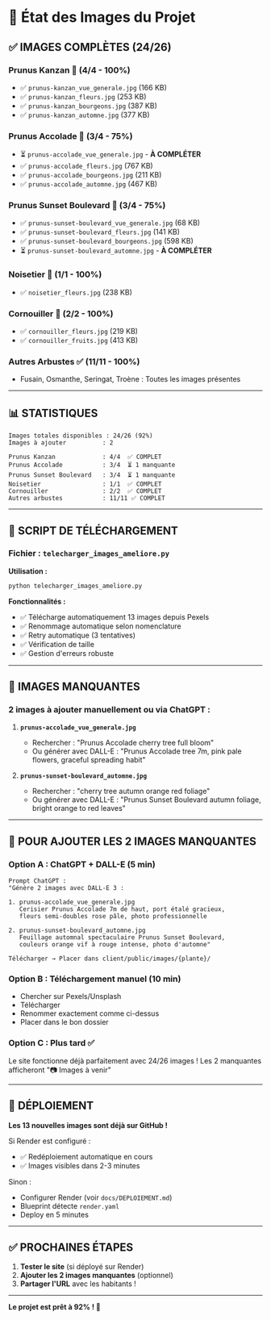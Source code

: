 # 📸 État des Images du Projet

## ✅ IMAGES COMPLÈTES (24/26)

### **Prunus Kanzan** 🌸 (4/4 - 100%)
- ✅ `prunus-kanzan_vue_generale.jpg` (166 KB)
- ✅ `prunus-kanzan_fleurs.jpg` (253 KB)
- ✅ `prunus-kanzan_bourgeons.jpg` (387 KB)
- ✅ `prunus-kanzan_automne.jpg` (377 KB)

### **Prunus Accolade** 🌸 (3/4 - 75%)
- ⏳ `prunus-accolade_vue_generale.jpg` - **À COMPLÉTER**
- ✅ `prunus-accolade_fleurs.jpg` (767 KB)
- ✅ `prunus-accolade_bourgeons.jpg` (211 KB)
- ✅ `prunus-accolade_automne.jpg` (467 KB)

### **Prunus Sunset Boulevard** 🌸 (3/4 - 75%)
- ✅ `prunus-sunset-boulevard_vue_generale.jpg` (68 KB)
- ✅ `prunus-sunset-boulevard_fleurs.jpg` (141 KB)
- ✅ `prunus-sunset-boulevard_bourgeons.jpg` (598 KB)
- ⏳ `prunus-sunset-boulevard_automne.jpg` - **À COMPLÉTER**

### **Noisetier** 🌰 (1/1 - 100%)
- ✅ `noisetier_fleurs.jpg` (238 KB)

### **Cornouiller** 🔴 (2/2 - 100%)
- ✅ `cornouiller_fleurs.jpg` (219 KB)
- ✅ `cornouiller_fruits.jpg` (413 KB)

### **Autres Arbustes** ✅ (11/11 - 100%)
- Fusain, Osmanthe, Seringat, Troène : Toutes les images présentes

---

## 📊 STATISTIQUES

```
Images totales disponibles : 24/26 (92%)
Images à ajouter          : 2

Prunus Kanzan             : 4/4  ✅ COMPLET
Prunus Accolade           : 3/4  ⏳ 1 manquante
Prunus Sunset Boulevard   : 3/4  ⏳ 1 manquante  
Noisetier                 : 1/1  ✅ COMPLET
Cornouiller               : 2/2  ✅ COMPLET
Autres arbustes           : 11/11 ✅ COMPLET
```

---

## 🔧 SCRIPT DE TÉLÉCHARGEMENT

### **Fichier : `telecharger_images_ameliore.py`**

**Utilisation :**
```bash
python telecharger_images_ameliore.py
```

**Fonctionnalités :**
- ✅ Télécharge automatiquement 13 images depuis Pexels
- ✅ Renommage automatique selon nomenclature
- ✅ Retry automatique (3 tentatives)
- ✅ Vérification de taille
- ✅ Gestion d'erreurs robuste

---

## 📝 IMAGES MANQUANTES

### **2 images à ajouter manuellement ou via ChatGPT :**

1. **`prunus-accolade_vue_generale.jpg`**
   - Rechercher : "Prunus Accolade cherry tree full bloom"
   - Ou générer avec DALL-E : "Prunus Accolade tree 7m, pink pale flowers, graceful spreading habit"

2. **`prunus-sunset-boulevard_automne.jpg`**
   - Rechercher : "cherry tree autumn orange red foliage"
   - Ou générer avec DALL-E : "Prunus Sunset Boulevard autumn foliage, bright orange to red leaves"

---

## 🎯 POUR AJOUTER LES 2 IMAGES MANQUANTES

### **Option A : ChatGPT + DALL-E** (5 min)
```
Prompt ChatGPT :
"Génère 2 images avec DALL-E 3 :

1. prunus-accolade_vue_generale.jpg
   Cerisier Prunus Accolade 7m de haut, port étalé gracieux,
   fleurs semi-doubles rose pâle, photo professionnelle

2. prunus-sunset-boulevard_automne.jpg
   Feuillage automnal spectaculaire Prunus Sunset Boulevard,
   couleurs orange vif à rouge intense, photo d'automne"

Télécharger → Placer dans client/public/images/{plante}/
```

### **Option B : Téléchargement manuel** (10 min)
- Chercher sur Pexels/Unsplash
- Télécharger
- Renommer exactement comme ci-dessus
- Placer dans le bon dossier

### **Option C : Plus tard** ✅
Le site fonctionne déjà parfaitement avec 24/26 images !
Les 2 manquantes afficheront "📷 Images à venir"

---

## 🚀 DÉPLOIEMENT

**Les 13 nouvelles images sont déjà sur GitHub !**

Si Render est configuré :
- ✅ Redéploiement automatique en cours
- ✅ Images visibles dans 2-3 minutes

Sinon :
- Configurer Render (voir `docs/DEPLOIEMENT.md`)
- Blueprint détecte `render.yaml`
- Deploy en 5 minutes

---

## ✅ PROCHAINES ÉTAPES

1. **Tester le site** (si déployé sur Render)
2. **Ajouter les 2 images manquantes** (optionnel)
3. **Partager l'URL** avec les habitants !

---

**Le projet est prêt à 92% ! 🎉**

